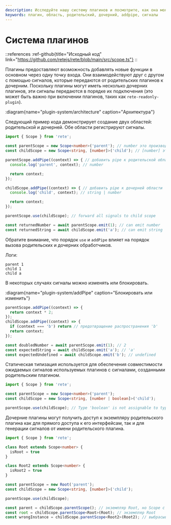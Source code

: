 ```yaml
---
description: Исследуйте нашу систему плагинов и посмотрите, как она может улучшить функциональность вашего проекта. Наш пример кода показывает, как сигналы передаются между родительскими и дочерними плагинами.
keywords: плагин, область, родительский, дочерний, addpipe, сигналы
---
```


# Система плагинов

::references
:ref-github{title="Исходный код" link="https://github.com/retejs/rete/blob/main/src/scope.ts"}
::

Плагины предоставляют возможность добавлять новые функции в основном через одну точку входа. Они взаимодействуют друг с другом с помощью сигналов, которые передаются от родительских плагинов к дочерним. Поскольку плагины могут иметь несколько дочерних плагинов, эти сигналы передаются в порядке их подключения (это может быть важно при включении плагинов, таких как `rete-readonly-plugin`).

:diagram{name="plugin-system/architecture" caption="Архитектура"}

Следующий пример кода демонстрирует создание двух областей: родительской и дочерней. Обе области регистрируют сигналы.

```ts
import { Scope } from 'rete';

const parentScope = new Scope<number>('parent'); // number это производимый тип
const childScope = new Scope<string, [number]>('child'); // [number] это ожидаемый тип родительской цепочки

parentScope.addPipe((context) => { // добавить pipe к родительской области
  console.log('parent', context); // number

  return context;
});

childScope.addPipe((context) => { // добавить pipe к дочерней области
  console.log('child', context); // string | number

  return context;
});

parentScope.use(childScope); // forward all signals to child scope

const returnedNumber = await parentScope.emit(1); // can emit number
const returnedString = await childScope.emit('a'); // can emit string
```

Обратите внимание, что порядок `use` и `addPipe` влияет на порядок вызова родительских и дочерних обработчиков.

Логи:
```log
parent 1
child 1
child a
```

В некоторых случаях сигналы можно изменять или блокировать.

:diagram{name="plugin-system/addPipe" caption="Блокировать или изменить"}

```ts
parentScope.addPipe((context) => {
  return context * 2;
});
childScope.addPipe((context) => {
  if (context === 'b') return // предотвращение распространения 'b'
  return context;
});

const doubledNumber = await parentScope.emit(1); // 2
const expectedString = await childScope.emit('a'); // 'a'
const expectedUndefined = await childScope.emit('b'); // undefined
```

Статическая типизация используется для обеспечения совместимости ожидаемых сигналов используемых плагинов с сигналами, созданными родительским плагином.

```ts
import { Scope } from 'rete';

const parentScope = new Scope<number>('parent');
const childScope = new Scope<string, [number | boolean]>('child');

parentScope.use(childScope); // Type 'boolean' is not assignable to type 'string | number'.ts(2345)
```

Дочерние плагины могут получить доступ к экземпляру родительского плагина как для прямого доступа к его интерфейсам, так и для генерации сигналов от имени родительского плагина.

```ts
import { Scope } from 'rete';

class Root extends Scope<number> {
  isRoot = true
}

class Root2 extends Scope<number> {
  isRoot2 = true
}

const parentScope = new Root('parent');
const childScope = new Scope<string, [number]>('child');

parentScope.use(childScope);

const parent = childScope.parentScope(); // экземпляр Root, но Scope с точки зрения TS
const root = childScope.parentScope<Root>(Root); // экземпляр Root
const wrongInstance = childScope.parentScope<Root2>(Root2); // выбрасывает исключение
```
